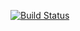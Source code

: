 [![Build Status](https://travis-ci.org/SnorriArinbjarnar/stringCalcWeb.svg?branch=master)](https://travis-ci.org/SnorriArinbjarnar/stringCalcWeb)
